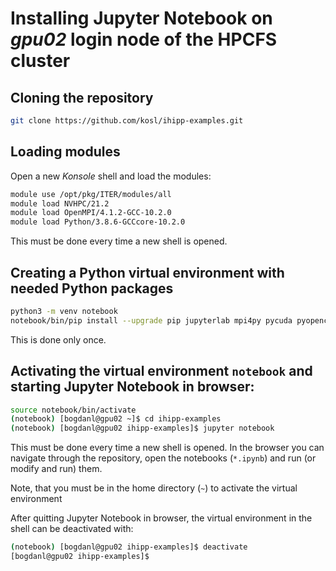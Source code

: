 # Installing Jupyter Notebook on *gpu02* login node of the HPCFS cluster

## Cloning the repository

~~~bash
git clone https://github.com/kosl/ihipp-examples.git
~~~

## Loading modules

Open a new *Konsole* shell and load the modules:

~~~bash
module use /opt/pkg/ITER/modules/all
module load NVHPC/21.2
module load OpenMPI/4.1.2-GCC-10.2.0
module load Python/3.8.6-GCCcore-10.2.0
~~~

This must be done every time a new shell is opened.

## Creating a Python virtual environment with needed Python packages

~~~bash
python3 -m venv notebook
notebook/bin/pip install --upgrade pip jupyterlab mpi4py pycuda pyopencl
~~~

This is done only once.

## Activating the virtual environment `notebook` and starting Jupyter Notebook in browser:

~~~bash
source notebook/bin/activate
(notebook) [bogdanl@gpu02 ~]$ cd ihipp-examples
(notebook) [bogdanl@gpu02 ihipp-examples]$ jupyter notebook
~~~

This must be done every time a new shell is opened. In the browser you can navigate through the repository, open the notebooks (`*.ipynb`) and run (or modify and run) them.

Note, that you must be in the home directory (`~`) to activate the virtual environment 

After quitting Jupyter Notebook in browser, the virtual environment in the shell can be deactivated with:

~~~bash
(notebook) [bogdanl@gpu02 ihipp-examples]$ deactivate
[bogdanl@gpu02 ihipp-examples]$
~~~